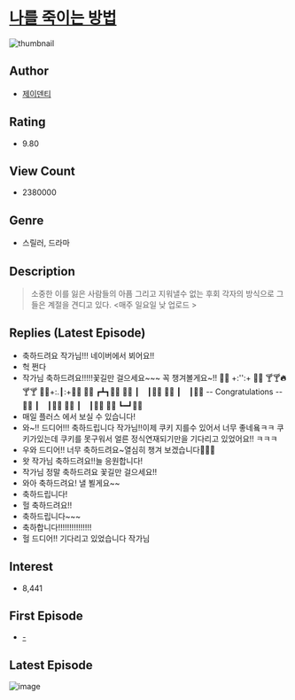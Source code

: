 # [나를 죽이는 방법](https://comic.naver.com/bestChallenge/list?titleId=710981)
![thumbnail](https://image-comic.pstatic.net/user_contents_data/challenge_comic/2020/01/04/157392/thumbnail_202x164aff3ead8_53bc_4bd0_92a5_a51054800440_00003923.JPEG)

## Author
- [제이덴티](https://comic.naver.com/artistTitle?id=157392)

## Rating
- 9.80

## View Count
- 2380000

## Genre
- 스릴러, 드라마

## Description
> 소중한 이를 잃은 사람들의 아픔 그리고 지워낼수 없는 후회 각자의 방식으로 그들은 계절을 견디고 있다. <매주 일요일 낮 업로드 >

## Replies (Latest Episode)
- 축하드려요 작가님!!! 네이버에서 뵈어요!!
- 헉 쩐다
- 작가님 축하드려요!!!!!꽃길만 걸으세요~~~ 꼭 챙겨볼게요~!! 💓💓 +:'':+ 💓💓 🍸🍸**🔥**🍸🍸 🎁🎁+:.┃:+🎁🎁 🎀🎀 ┏┻┓🎀🎀 💝💝 ┃　┃💝💝 🎉🎉 ┃　┃🎉🎉 -- Congratulations -- 🎉🎉 ┃　┃🎉🎉 🎁🎁 ┃　┃🎁🎁 🎁🎁 ┗━┛🎁🎁
- 매일 플러스 에서 보실 수 있습니다!
- 와~!! 드디어!!! 축하드립니다 작가님!!이제 쿠키 지를수 있어서 너무 좋네욬ㅋㅋ 쿠키가있는데 쿠키를 못구워서 얼른 정식연재되기만을 기다리고 있었어요!! ㅋㅋㅋ
- 우와 드디어!! 너무 축하드려요~열심히 챙겨 보겠습니다🙋🏻‍♀️
- 왓 작가님 축하드려요!!늘 응원합니다!
- 작가님 정말 축하드려요 꽃길만 걸으세요!!
- 와아 축하드려요! 낼 뵐게요~~
- 축하드립니다!
- 헐 축하드려요!!
- 축하드립니다~~~
- 축하합니다!!!!!!!!!!!!!!!
- 헐 드디어!! 기다리고 있었습니다 작가님

## Interest
- 8,441

## First Episode
- [-](https://comic.naver.com/bestChallenge/detail?titleId=710981&no=1)

## Latest Episode
![image](https://image-comic.pstatic.net/user_contents_data/challenge_comic/2023/03/21/157392/upload_7075549065775362661.jpeg)
